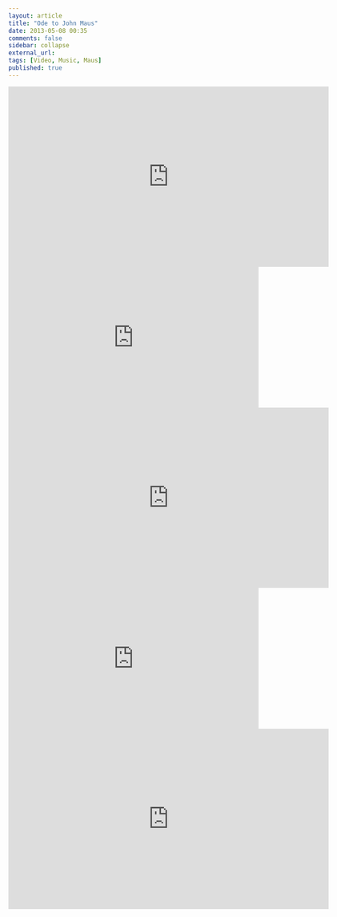 ```yaml
---
layout: article
title: "Ode to John Maus"
date: 2013-05-08 00:35
comments: false
sidebar: collapse
external_url:
tags: [Video, Music, Maus]
published: true
---
```



<div class="flex-video">
    <iframe width="640" height="360" src="https://www.youtube.com/embed/DnMfKacI9AY" frameborder="0" allowfullscreen></iframe>
</div>

<div class="flex-video">
    <iframe src="http://player.vimeo.com/video/49588241?title=0&amp;byline=0&amp;portrait=0&amp;color=ffffff" width="500" height="281" frameborder="0" webkitAllowFullScreen mozallowfullscreen allowFullScreen></iframe>
</div>

<div class="flex-video">
   <iframe width="640" height="360" src="https://www.youtube-nocookie.com/embed/UthkwSa4Nb8" frameborder="0" allowfullscreen></iframe>
</div>


<div class="flex-video">
    <iframe src="http://player.vimeo.com/video/26588609?title=0&amp;byline=0&amp;portrait=0&amp;color=ffffff" width="500" height="281" frameborder="0" webkitAllowFullScreen mozallowfullscreen allowFullScreen></iframe>
</div>

<div class="flex-video">
   <iframe width="640" height="360" src="https://www.youtube-nocookie.com/embed/A4b0c7bdzfg" frameborder="0" allowfullscreen></iframe>
</div>